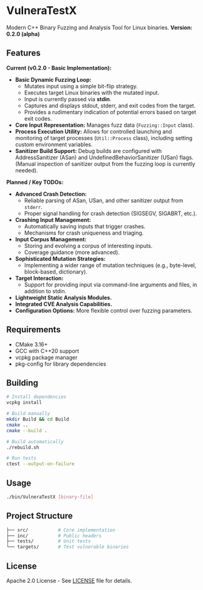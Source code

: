 # VulneraTestX

Modern C++ Binary Fuzzing and Analysis Tool for Linux binaries.
**Version: 0.2.0 (alpha)**

## Features

**Current (v0.2.0 - Basic Implementation):**

-   **Basic Dynamic Fuzzing Loop:**
    -   Mutates input using a simple bit-flip strategy.
    -   Executes target Linux binaries with the mutated input.
    -   Input is currently passed via **stdin**.
    -   Captures and displays stdout, stderr, and exit codes from the target.
    -   Provides a rudimentary indication of potential errors based on target exit codes.
-   **Core Input Representation:** Manages fuzz data (`Fuzzing::Input` class).
-   **Process Execution Utility:** Allows for controlled launching and monitoring of target processes (`Util::Process` class), including setting custom environment variables.
-   **Sanitizer Build Support:** Debug builds are configured with AddressSanitizer (ASan) and UndefinedBehaviorSanitizer (USan) flags. (Manual inspection of sanitizer output from the fuzzing loop is currently needed).

**Planned / Key TODOs:**

-   **Advanced Crash Detection:**
    -   Reliable parsing of ASan, USan, and other sanitizer output from `stderr`.
    -   Proper signal handling for crash detection (SIGSEGV, SIGABRT, etc.).
-   **Crashing Input Management:**
    -   Automatically saving inputs that trigger crashes.
    -   Mechanisms for crash uniqueness and triaging.
-   **Input Corpus Management:**
    -   Storing and evolving a corpus of interesting inputs.
    -   Coverage guidance (more advanced).
-   **Sophisticated Mutation Strategies:**
    -   Implementing a wider range of mutation techniques (e.g., byte-level, block-based, dictionary).
-   **Target Interaction:**
    -   Support for providing input via command-line arguments and files, in addition to stdin.
-   **Lightweight Static Analysis Modules.**
-   **Integrated CVE Analysis Capabilities.**
-   **Configuration Options:** More flexible control over fuzzing parameters.

## Requirements

- CMake 3.16+
- GCC with C++20 support
- vcpkg package manager
- pkg-config for library dependencies

## Building

```bash
# Install dependencies
vcpkg install

# Build manually
mkdir Build && cd Build
cmake ..
cmake --build .

# Build automatically
./rebuild.sh

# Run tests
ctest --output-on-failure
```

## Usage

```bash
./bin/VulneraTestX [binary-file]
```

## Project Structure

```bash
├── src/           # Core implementation
├── inc/           # Public headers
├── tests/         # Unit tests
└── targets/       # Test vulnerable binaries
```

## License

Apache 2.0 License - See [LICENSE](LICENSE) file for details.
